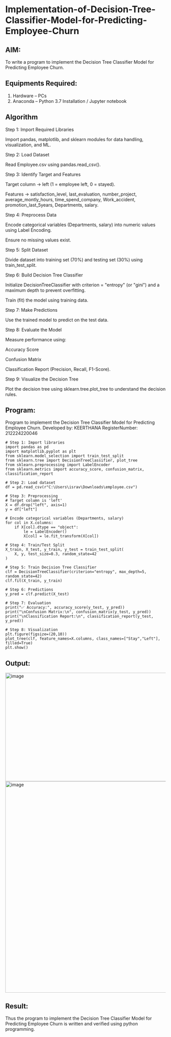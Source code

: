 # Implementation-of-Decision-Tree-Classifier-Model-for-Predicting-Employee-Churn

## AIM:
To write a program to implement the Decision Tree Classifier Model for Predicting Employee Churn.

## Equipments Required:
1. Hardware – PCs
2. Anaconda – Python 3.7 Installation / Jupyter notebook

## Algorithm
Step 1: Import Required Libraries

Import pandas, matplotlib, and sklearn modules for data handling, visualization, and ML.

Step 2: Load Dataset

Read Employee.csv using pandas.read_csv().

Step 3: Identify Target and Features

Target column → left (1 = employee left, 0 = stayed).

Features → satisfaction_level, last_evaluation, number_project, average_montly_hours, time_spend_company, Work_accident, promotion_last_5years, Departments, salary.

Step 4: Preprocess Data

Encode categorical variables (Departments, salary) into numeric values using Label Encoding.

Ensure no missing values exist.

Step 5: Split Dataset

Divide dataset into training set (70%) and testing set (30%) using train_test_split.

Step 6: Build Decision Tree Classifier

Initialize DecisionTreeClassifier with criterion = "entropy" (or "gini") and a maximum depth to prevent overfitting.

Train (fit) the model using training data.

Step 7: Make Predictions

Use the trained model to predict on the test data.

Step 8: Evaluate the Model

Measure performance using:

Accuracy Score

Confusion Matrix

Classification Report (Precision, Recall, F1-Score).

Step 9: Visualize the Decision Tree

Plot the decision tree using sklearn.tree.plot_tree to understand the decision rules.

## Program:
Program to implement the Decision Tree Classifier Model for Predicting Employee Churn.
Developed by: KEERTHANA
RegisterNumber: 212224220046
```
# Step 1: Import libraries
import pandas as pd
import matplotlib.pyplot as plt
from sklearn.model_selection import train_test_split
from sklearn.tree import DecisionTreeClassifier, plot_tree
from sklearn.preprocessing import LabelEncoder
from sklearn.metrics import accuracy_score, confusion_matrix, classification_report

# Step 2: Load dataset
df = pd.read_csv(r"C:\Users\israv\Downloads\employee.csv")

# Step 3: Preprocessing
# Target column is 'left'
X = df.drop("left", axis=1)
y = df["left"]

# Encode categorical variables (Departments, salary)
for col in X.columns:
    if X[col].dtype == "object":
        le = LabelEncoder()
        X[col] = le.fit_transform(X[col])

# Step 4: Train/Test Split
X_train, X_test, y_train, y_test = train_test_split(
    X, y, test_size=0.3, random_state=42
)

# Step 5: Train Decision Tree Classifier
clf = DecisionTreeClassifier(criterion="entropy", max_depth=5, random_state=42)
clf.fit(X_train, y_train)

# Step 6: Predictions
y_pred = clf.predict(X_test)

# Step 7: Evaluation
print("✅ Accuracy:", accuracy_score(y_test, y_pred))
print("\nConfusion Matrix:\n", confusion_matrix(y_test, y_pred))
print("\nClassification Report:\n", classification_report(y_test, y_pred))

# Step 8: Visualization
plt.figure(figsize=(20,10))
plot_tree(clf, feature_names=X.columns, class_names=["Stay","Left"], filled=True)
plt.show()
```


## Output:
<img width="514" height="341" alt="image" src="https://github.com/user-attachments/assets/bf3a2c12-0a9f-4e89-894d-dea5bad2c440" />

<img width="1395" height="664" alt="image" src="https://github.com/user-attachments/assets/475b444f-10e0-4ba4-b820-a62f5b9fdec3" />




## Result:
Thus the program to implement the  Decision Tree Classifier Model for Predicting Employee Churn is written and verified using python programming.
